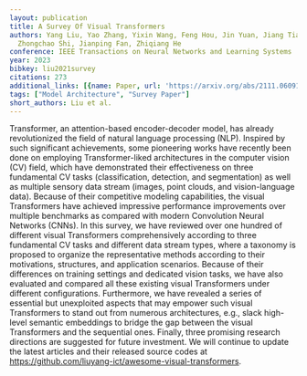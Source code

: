 ```yaml
---
layout: publication
title: A Survey Of Visual Transformers
authors: Yang Liu, Yao Zhang, Yixin Wang, Feng Hou, Jin Yuan, Jiang Tian, Yang Zhang,
  Zhongchao Shi, Jianping Fan, Zhiqiang He
conference: IEEE Transactions on Neural Networks and Learning Systems
year: 2023
bibkey: liu2021survey
citations: 273
additional_links: [{name: Paper, url: 'https://arxiv.org/abs/2111.06091'}]
tags: ["Model Architecture", "Survey Paper"]
short_authors: Liu et al.
---
```

Transformer, an attention-based encoder-decoder model, has already
revolutionized the field of natural language processing (NLP). Inspired by such
significant achievements, some pioneering works have recently been done on
employing Transformer-liked architectures in the computer vision (CV) field,
which have demonstrated their effectiveness on three fundamental CV tasks
(classification, detection, and segmentation) as well as multiple sensory data
stream (images, point clouds, and vision-language data). Because of their
competitive modeling capabilities, the visual Transformers have achieved
impressive performance improvements over multiple benchmarks as compared with
modern Convolution Neural Networks (CNNs). In this survey, we have reviewed
over one hundred of different visual Transformers comprehensively according to
three fundamental CV tasks and different data stream types, where a taxonomy is
proposed to organize the representative methods according to their motivations,
structures, and application scenarios. Because of their differences on training
settings and dedicated vision tasks, we have also evaluated and compared all
these existing visual Transformers under different configurations. Furthermore,
we have revealed a series of essential but unexploited aspects that may empower
such visual Transformers to stand out from numerous architectures, e.g., slack
high-level semantic embeddings to bridge the gap between the visual
Transformers and the sequential ones. Finally, three promising research
directions are suggested for future investment. We will continue to update the
latest articles and their released source codes at
https://github.com/liuyang-ict/awesome-visual-transformers.